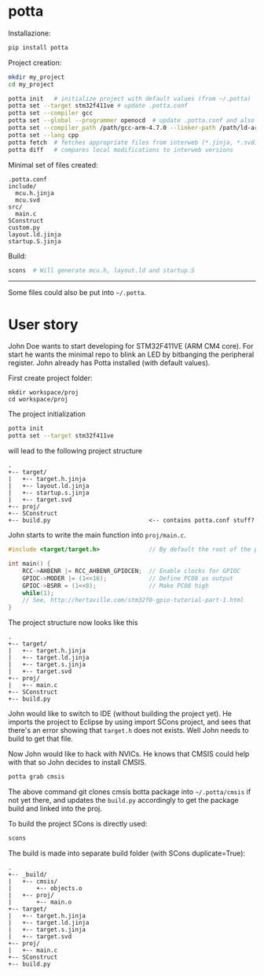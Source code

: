# potta

Installazione:
```bash
pip install potta
```

Project creation:
```bash
mkdir my_project
cd my_project
```

```bash
potta init   # initialize project with default values (from ~/.potta)
potta set --target stm32f411ve # update .potta.conf
potta set --compiler gcc
potta set --global --programmer openocd  # update .potta.conf and also ~/.potta
potta set --compiler_path /path/gcc-arm-4.7.0 --linker-path /path/ld-arm-4.7.0
potta set --lang cpp
potta fetch  # fetches appropriate files from interweb (*.jinja, *.svd)
potta diff   # compares local modifications to interweb versions
```

Minimal set of files created:
```
.potta.conf
include/
  mcu.h.jinja
  mcu.svd
src/
  main.c
SConstruct
custom.py
layout.ld.jinja
startup.S.jinja
```

Build:
```bash
scons  # Will generate mcu.h, layout.ld and startup.S
```

---

Some files could also be put into `~/.potta`.

# User story

John Doe wants to start developing for STM32F411VE (ARM CM4 core). For start he wants the minimal repo to blink an LED by bitbanging the peripheral register. John already has Potta installed (with default values).

First create project folder:
```
mkdir workspace/proj
cd workspace/proj
```

The project initialization
```bash
potta init
potta set --target stm32f411ve
```

will lead to the following project structure
```
.
+-- target/
|   +-- target.h.jinja
|   +-- layout.ld.jinja
|   +-- startup.s.jinja
|   +-- target.svd
+-- proj/
+-- SConstruct
+-- build.py                            <-- contains potta.conf stuff?
```

John starts to write the main function into `proj/main.c`.
```c
#include <target/target.h>              // By default the root of the proj is put into include path

int main() {
    RCC->AHBENR |= RCC_AHBENR_GPIOCEN;  // Enable clocks for GPIOC
    GPIOC->MODER |= (1<<16);            // Define PC08 as output
    GPIOC->BSRR = (1<<8);               // Make PC08 high
    while(1);
    // See, http://hertaville.com/stm32f0-gpio-tutorial-part-1.html
}
```

The project structure now looks like this
```
.
+-- target/
|   +-- target.h.jinja
|   +-- target.ld.jinja
|   +-- target.s.jinja
|   +-- target.svd
+-- proj/
|   +-- main.c
+-- SConstruct
+-- build.py
```

John would like to switch to IDE (without building the project yet). He imports the project to Eclipse by using import SCons project, and sees that there's an error showing that `target.h` does not exists. Well John needs to build to get that file.

Now John would like to hack with NVICs. He knows that CMSIS could help with that so John decides to install CMSIS.
```bash
potta grab cmsis
```

The above command git clones cmsis botta package into `~/.potta/cmsis` if not yet there, and updates the `build.py` accordingly to get the package build and linked into the proj.

To build the project SCons is directly used:
```bash
scons
```

The build is made into separate build folder (with SCons duplicate=True):
```
.
+-- _build/
|   +-- cmsis/
|       +-- objects.o
|   +-- proj/
|       +-- main.o
+-- target/
|   +-- target.h.jinja
|   +-- target.ld.jinja
|   +-- target.s.jinja
|   +-- target.svd
+-- proj/
|   +-- main.c
+-- SConstruct
+-- build.py
```
